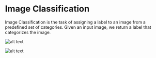 # Image Classification
Image Classification is the task of assigning a label to an image from a predefined set of categories. Given an input image, we return a label that categorizes the image.

![alt text](https://github.com/buropas/Image_Classification/blob/main/git_img_class.png?raw=true)

![alt text](https://github.com/buropas/Image_Classification/blob/main/git_img_class_2.png?raw=true)
